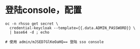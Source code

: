 

# 登陆console，配置

```
oc -n rhsso get secret \
  credential-keycloak --template={{.data.ADMIN_PASSWORD}} \
  | base64 -d ; echo

# 使用 admin/mJSED7GlKeOaHQ== 登陆 sso console
```



